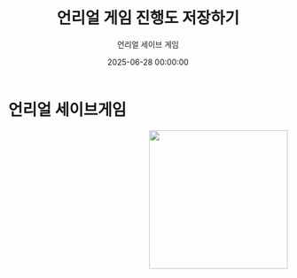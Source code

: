 ﻿---
title: "언리얼 게임 진행도 저장하기"
date: 2025-06-28 00:00:00
layout: post
image: "images/icon_14.gif"
subtitle: 
 - "언리얼 세이브 게임"
description: "언리얼에서 게임 진행도 저장하는 방법에 대해 이야기 합니다"
published: true
order: 1
---

# 언리얼 세이브게임

<img src="{{ site.baseurl }}/{{ page.image }}" style="float: right; margin-left: 15px; width: 250px;">
